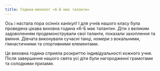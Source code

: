 ```yaml
---
title: Година-монолог «6-Б має таланти»
---
```


Ось і настала пора осінніх канікул! І для учнів нашого класу була проведена цікава виховна година «6-Б має таланти». Діти з великим задоволенням продемонстрували свої таланти, показали захоплення та вміння. Дівчата виконували сучасні танці, номери з вокальними, гімнастичними та спортивними елементами.

Ця виховна година сприяла розкриттю індивідуальності кожного учня. Після завершення нашого свята усі діти були нагородженні грамотами та солодкими призами.

<slideshow />
